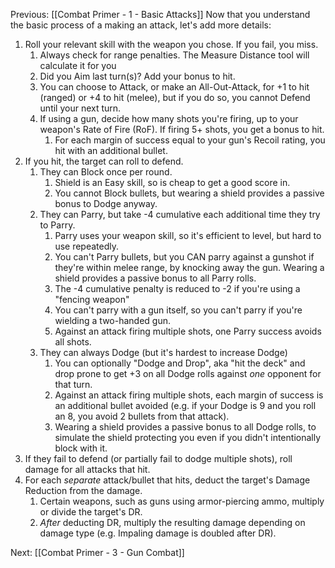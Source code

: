 Previous: [[Combat Primer - 1 - Basic Attacks]]
Now that you understand the basic process of a making an attack, let's add more details:

1. Roll your relevant skill with the weapon you chose. If you fail, you miss.
	1. Always check for range penalties. The Measure Distance tool will calculate it for you
	2. Did you Aim last turn(s)? Add your bonus to hit.
	3. You can choose to Attack, or make an All-Out-Attack, for +1 to hit (ranged) or +4 to hit (melee), but if you do so, you cannot Defend until your next turn.
	4. If using a gun, decide how many shots you're firing, up to your weapon's Rate of Fire (RoF). If firing 5+ shots, you get a bonus to hit.
		1. For each margin of success equal to your gun's Recoil rating, you hit with an additional bullet.
2. If you hit, the target can roll to defend.
	1. They can Block once per round.
		1. Shield is an Easy skill, so is cheap to get a good score in.
		2. You cannot Block bullets, but wearing a shield provides a passive bonus to Dodge anyway.
	2. They can Parry, but take -4 cumulative each additional time they try to Parry.
		1. Parry uses your weapon skill, so it's efficient to level, but hard to use repeatedly.
		2. You can't Parry bullets, but you CAN parry against a gunshot if they're within melee range, by knocking away the gun. Wearing a shield provides a passive bonus to all Parry rolls.
		3. The -4 cumulative penalty is reduced to -2 if you're using a "fencing weapon"
		4. You can't parry with a gun itself, so you can't parry if you're wielding a two-handed gun.
		5. Against an attack firing multiple shots, one Parry success avoids all shots.
	3. They can always Dodge (but it's hardest to increase Dodge)
		1. You can optionally "Dodge and Drop", aka "hit the deck" and drop prone to get +3 on all Dodge rolls against *one* opponent for that turn.
		2. Against an attack firing multiple shots, each margin of success is an additional bullet avoided (e.g. if your Dodge is 9 and you roll an 8, you avoid 2 bullets from that attack).
		3. Wearing a shield provides a passive bonus to all Dodge rolls, to simulate the shield protecting you even if you didn't intentionally block with it.
3. If they fail to defend (or partially fail to dodge multiple shots), roll damage for all attacks that hit.
4. For each *separate* attack/bullet that hits, deduct the target's Damage Reduction from the damage.
	1. Certain weapons, such as guns using armor-piercing ammo, multiply or divide the target's DR.
	2. *After* deducting DR, multiply the resulting damage depending on damage type (e.g. Impaling damage is doubled after DR).

Next: [[Combat Primer - 3 - Gun Combat]]